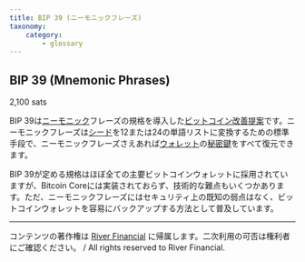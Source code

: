 ```yaml
---
title: BIP 39 (ニーモニックフレーズ)
taxonomy:
    category:
        - glossary
---
```


## BIP 39 (Mnemonic Phrases)
2,100 sats

BIP 39は[ニーモニック](https://lostinbitcoin.sakuraweb.com/glossary/mnemonic/)フレーズの規格を導入した[ビットコイン改善提案](https://lostinbitcoin.sakuraweb.com/glossary/bip/)です。ニーモニックフレーズは[シード](https://lostinbitcoin.sakuraweb.com/glossary/seed/)を12または24の単語リストに変換するための標準手段で、ニーモニックフレーズさえあれば[ウォレット](https://lostinbitcoin.sakuraweb.com/glossary/wallet/)の[秘密鍵](https://lostinbitcoin.sakuraweb.com/glossary/private_key/)をすべて復元できます。

BIP 39が定める規格はほぼ全ての主要ビットコインウォレットに採用されていますが、Bitcoin Coreには実装されておらず、技術的な難点もいくつかあります。ただ、ニーモニックフレーズにはセキュリティ上の既知の弱点はなく、ビットコインウォレットを容易にバックアップする方法として普及しています。

---
コンテンツの著作権は [River Financial](https://river.com/) に帰属します。二次利用の可否は権利者にご確認ください。 / All rights reserved to River Financial.
